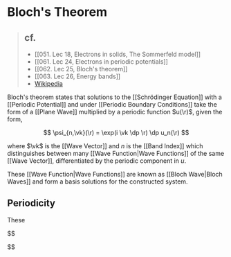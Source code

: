 # Bloch's Theorem

> ## cf.
> - [[051. Lec 18, Electrons in solids, The Sommerfeld model]]
> - [[061. Lec 24, Electrons in periodic potentials]]
> - [[062. Lec 25, Bloch's theorem]]
> - [[063. Lec 26, Energy bands]]
> - [Wikipedia](https://en.wikipedia.org/wiki/Bloch's_theorem#Applications_and_consequences)

Bloch's theorem states that solutions to the [[Schrödinger Equation]] with a [[Periodic Potential]] and under [[Periodic Boundary Conditions]] take the form of a [[Plane Wave]] multiplied by a periodic function $u(\r)$, given the form,

$$
\psi_{n,\vk}(\r) = \exp(i \vk \dp \r) \dp u_n(\r)
$$

where $\vk$ is the [[Wave Vector]] and $n$ is the [[Band Index]] which distinguishes between many [[Wave Function|Wave Functions]] of the same [[Wave Vector]], differentiated by the periodic component in $u$.

These [[Wave Function|Wave Functions]] are known as [[Bloch Wave|Bloch Waves]] and form a basis solutions for the constructed system.

## Periodicity

These

$$

$$